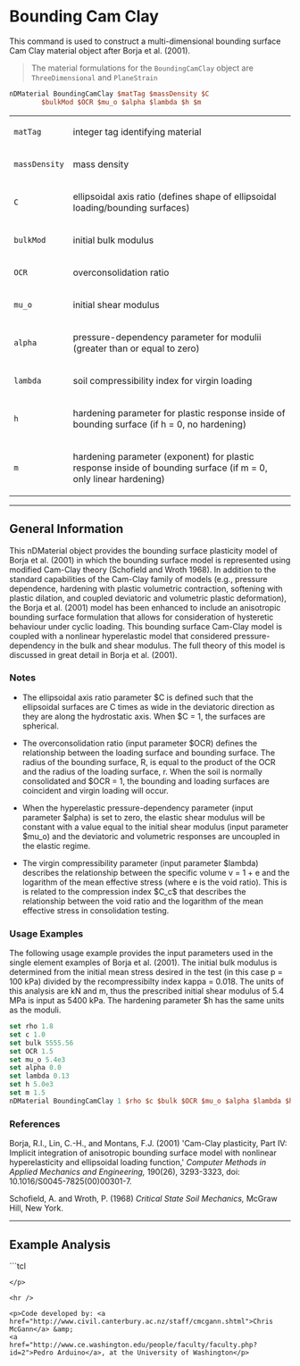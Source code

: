 # Bounding Cam Clay

This command is used to construct a multi-dimensional bounding
surface Cam Clay material object after Borja et al. (2001).

> The material formulations for the `BoundingCamClay` object are
> `ThreeDimensional` and `PlaneStrain`


```tcl
nDMaterial BoundingCamClay $matTag $massDensity $C
        $bulkMod $OCR $mu_o $alpha $lambda $h $m
```

<table>
<tbody>
<tr class="odd">
<td><code class="parameter-table-variable">matTag</code></td>
<td><p>integer tag identifying material</p></td>
</tr>
<tr class="even">
<td><code class="parameter-table-variable">massDensity</code></td>
<td><p>mass density</p></td>
</tr>
<tr class="odd">
<td><code class="parameter-table-variable">C</code></td>
<td><p>ellipsoidal axis ratio (defines shape of ellipsoidal
loading/bounding surfaces)</p></td>
</tr>
<tr class="even">
<td><code class="parameter-table-variable">bulkMod</code></td>
<td><p>initial bulk modulus</p></td>
</tr>
<tr class="odd">
<td><code class="parameter-table-variable">OCR</code></td>
<td><p>overconsolidation ratio</p></td>
</tr>
<tr class="even">
<td><code class="parameter-table-variable">mu_o</code></td>
<td><p>initial shear modulus</p></td>
</tr>
<tr class="odd">
<td><code class="parameter-table-variable">alpha</code></td>
<td><p>pressure-dependency parameter for modulii (greater than or equal
to zero)</p></td>
</tr>
<tr class="even">
<td><code class="parameter-table-variable">lambda</code></td>
<td><p>soil compressibility index for virgin loading</p></td>
</tr>
<tr class="odd">
<td><code class="parameter-table-variable">h</code></td>
<td><p>hardening parameter for plastic response inside of bounding
surface (if h = 0, no hardening)</p></td>
</tr>
<tr class="even">
<td><code class="parameter-table-variable">m</code></td>
<td><p>hardening parameter (exponent) for plastic response inside of
bounding surface (if m = 0, only linear hardening)</p></td>
</tr>
</tbody>
</table>

<hr />

<h2 id="general_information">General Information</h2>
<p>This nDMaterial object provides the bounding surface plasticity model
of Borja et al. (2001) in which the bounding surface model is
represented using modified Cam-Clay theory (Schofield and Wroth 1968).
In addition to the standard capabilities of the Cam-Clay family of
models (e.g., pressure dependence, hardening with plastic volumetric
contraction, softening with plastic dilation, and coupled deviatoric and
volumetric plastic deformation), the Borja et al. (2001) model has been
enhanced to include an anisotropic bounding surface formulation that
allows for consideration of hysteretic behaviour under cyclic loading.
This bounding surface Cam-Clay model is coupled with a nonlinear
hyperelastic model that considered pressure-dependency in the bulk and
shear modulus. The full theory of this model is discussed in great
detail in Borja et al. (2001).</p>
<h3 id="notes">Notes</h3>
<ul>
<li>The ellipsoidal axis ratio parameter $C is defined such that the
ellipsoidal surfaces are C times as wide in the deviatoric direction as
they are along the hydrostatic axis. When $C = 1, the surfaces are
spherical.</li>
</ul>
<ul>
<li>The overconsolidation ratio (input parameter $OCR) defines the
relationship between the loading surface and bounding surface. The
radius of the bounding surface, R, is equal to the product of the OCR
and the radius of the loading surface, r. When the soil is normally
consolidated and $OCR = 1, the bounding and loading surfaces are
coincident and virgin loading will occur.</li>
</ul>
<ul>
<li>When the hyperelastic pressure-dependency parameter (input parameter
$alpha) is set to zero, the elastic shear modulus will be constant with
a value equal to the initial shear modulus (input parameter $mu_o) and
the deviatoric and volumetric responses are uncoupled in the elastic
regime.</li>
</ul>
<ul>
<li>The virgin compressibility parameter (input parameter $lambda)
describes the relationship between the specific volume v = 1 + e and the
logarithm of the mean effective stress (where e is the void ratio). This
is is related to the compression index $C_c$ that describes the
relationship between the void ratio and the logarithm of the mean
effective stress in consolidation testing.</li>
</ul>

<h3 id="usage_examples">Usage Examples</h3>
<p>The following usage example provides the input parameters used in the
single element examples of Borja et al. (2001). The initial bulk modulus
is determined from the initial mean stress desired in the test (in this
case p = 100 kPa) divided by the recompressibilty index kappa = 0.018.
The units of this analysis are kN and m, thus the prescribed initial
shear modulus of 5.4 MPa is input as 5400 kPa. The hardening parameter
$h has the same units as the moduli.</p>

```tcl
set rho 1.8 
set c 1.0 
set bulk 5555.56 
set OCR 1.5 
set mu_o 5.4e3 
set alpha 0.0 
set lambda 0.13 
set h 5.0e3 
set m 1.5 
nDMaterial BoundingCamClay 1 $rho $c $bulk $OCR $mu_o $alpha $lambda $h $m
```

<h3 id="references">References</h3>
<p>Borja, R.I., Lin, C.-H., and Montans, F.J. (2001) 'Cam-Clay
plasticity, Part IV: Implicit integration of anisotropic bounding
surface model with nonlinear hyperelasticity and ellipsoidal loading
function,' <em>Computer Methods in Applied Mechanics and
Engineering,</em> 190(26), 3293-3323, doi:
10.1016/S0045-7825(00)00301-7.</p>
<p>Schofield, A. and Wroth, P. (1968) <em>Critical State Soil
Mechanics,</em> McGraw Hill, New York.</p>
<hr />
<h2 id="example_analysis">Example Analysis</h2>
<p>
```tcl
 
```
</p>

<hr />

<p>Code developed by: <a
href="http://www.civil.canterbury.ac.nz/staff/cmcgann.shtml">Chris McGann</a> &amp; 
<a
href="http://www.ce.washington.edu/people/faculty/faculty.php?id=2">Pedro Arduino</a>, at the University of Washington</p>

